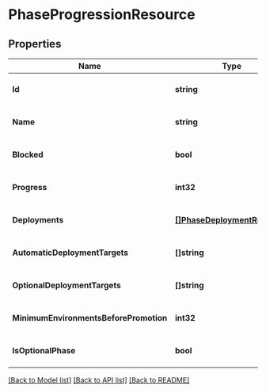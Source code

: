 # PhaseProgressionResource

## Properties
Name | Type | Description | Notes
------------ | ------------- | ------------- | -------------
**Id** | **string** |  | [optional] [default to null]
**Name** | **string** |  | [optional] [default to null]
**Blocked** | **bool** |  | [optional] [default to null]
**Progress** | **int32** |  | [optional] [default to null]
**Deployments** | [**[]PhaseDeploymentResource**](PhaseDeploymentResource.md) |  | [optional] [default to null]
**AutomaticDeploymentTargets** | **[]string** |  | [optional] [default to null]
**OptionalDeploymentTargets** | **[]string** |  | [optional] [default to null]
**MinimumEnvironmentsBeforePromotion** | **int32** |  | [optional] [default to null]
**IsOptionalPhase** | **bool** |  | [optional] [default to null]

[[Back to Model list]](../README.md#documentation-for-models) [[Back to API list]](../README.md#documentation-for-api-endpoints) [[Back to README]](../README.md)


